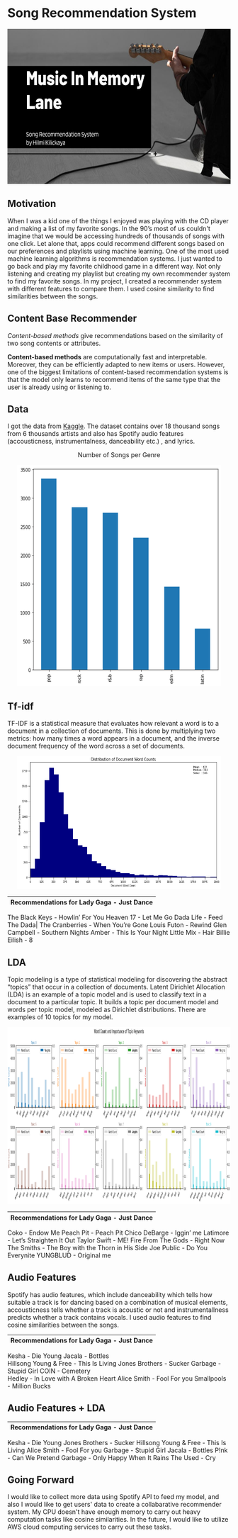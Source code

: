 # Song Recommendation System

<p align="center">
  <img width="560" height="350" src="https://github.com/hilmikilickaya/song-recommendation/blob/master/img/SongRecommender.jpg">
  </p>
  
  ## Motivation
  When I was a kid one of the things I enjoyed was playing with the CD player and making a list of my favorite songs. In the 90’s most of us couldn't imagine that we would be accessing hundreds of thousands of songs with one click. Let alone that, apps could recommend different songs based on our preferences and playlists using machine learning. One of the most used machine learning algorithms is recommendation systems. I just wanted to go back and play my favorite childhood game in a different way. Not only listening and creating my playlist but creating my own recommender system to find my favorite songs.  In my project, I created a recommender system with different features to compare them. I used cosine similarity to find similarities between the songs.
  
  ## Content Base Recommender
  *Content-based methods* give recommendations based on the similarity of two song contents or attributes. 

 **Content-based methods** are computationally fast and interpretable. Moreover, they can be efficiently adapted to new items or users. 
However, one of the biggest limitations of content-based recommendation systems is that the model only learns to recommend items of the same type that the user is already using or listening to.
  
  
  ## Data
  
  I got the data from [Kaggle](https://www.kaggle.com/imuhammad/audio-features-and-lyrics-of-spotify-songs). The dataset contains over 18 thousand songs from 6 thousands artists and also has Spotify audio features (accousticness, instrumentalness, danceability etc.) , and lyrics.
  <p align="center">Number of Songs per Genre</p>                             
  <p align="center">
  <img width="460" height="500" src="https://github.com/hilmikilickaya/song-recommendation/blob/master/img/genre.png">
  </p>

  ## Tf-idf 
  TF-IDF is a statistical measure that evaluates how relevant a word is to a document in a collection of documents. This is done by multiplying two metrics: how many times a word appears in a document, and the inverse document frequency of the word across a set of documents.
  
  <p align="center">
  <img width="460" height="300" src="https://github.com/hilmikilickaya/song-recommendation/blob/master/img/lessbins_doc.png">
  </p>
  
  | Recommendations for Lady Gaga - Just Dance  |
  | --------------------------------------------|
   The Black Keys - Howlin’ For You
Heaven 17 - Let Me Go
Dada Life - Feed The Dada|
The Cranberries - When You’re Gone
Louis Futon - Rewind 
Glen Campbell - Southern Nights
Amber - This Is Your Night
Little Mix - Hair
Billie Eilish - 8


  ## LDA 
  Topic modeling is a type of statistical modeling for discovering the abstract “topics” that occur in a collection of documents. Latent Dirichlet Allocation (LDA) is an example of a topic model and is used to classify text in a document to a particular topic. It builds a topic per document model and words per topic model, modeled as Dirichlet distributions. There are examples of 10 topics for my model.
  
  <p align="center">
  <img width="900" height="400" src="https://github.com/hilmikilickaya/song-recommendation/blob/master/img/topicwords.png.png">
  </p>
  
  | Recommendations for Lady Gaga - Just Dance  |
  | --------------------------------------------|
   Coko - Endow Me
Peach Pit - Peach Pit 
Chico DeBarge - Iggin’ me
Latimore - Let’s Straighten It Out
Taylor Swift - ME!
Fire From The Gods - Right Now 
The Smiths - The Boy with the Thorn in His Side
Joe Public - Do You Everynite
YUNGBLUD - Original me 

  
  ## Audio Features
   Spotify has audio features, which include danceability which tells how suitable a track is for dancing based on a combination of musical elements, accousticness tells whether a track is acoustic or not and instrumentallness predicts whether a track contains vocals. I used audio features to find cosine similarities between the songs. 

  | Recommendations for Lady Gaga - Just Dance  |
  | --------------------------------------------|
   Kesha - Die Young
Jacala - Bottles  
Hillsong Young & Free - This Is Living
Jones Brothers - Sucker
Garbage - Stupid Girl
COIN - Cemetery  
Hedley - In Love with A Broken Heart
Alice Smith - Fool For you
Smallpools - Million Bucks

  
  ## Audio Features + LDA
  | Recommendations for Lady Gaga - Just Dance  |
  | --------------------------------------------|
   Kesha - Die Young
Jones Brothers - Sucker 
Hillsong Young & Free - This Is Living
Alice Smith - Fool For you
Garbage - Stupid Girl
Jacala - Bottles 
P!nk - Can We Pretend
Garbage - Only Happy  When It Rains
The Used - Cry



## Going Forward
I would like to collect more data using Spotify API to feed my model, and also I would like to get users' data to create a collabarative recommender system. My CPU doesn't have enough memory to carry out heavy computation tasks like cosine similarities. In the future, I would like to utilize AWS cloud computing services to carry out these tasks. 
